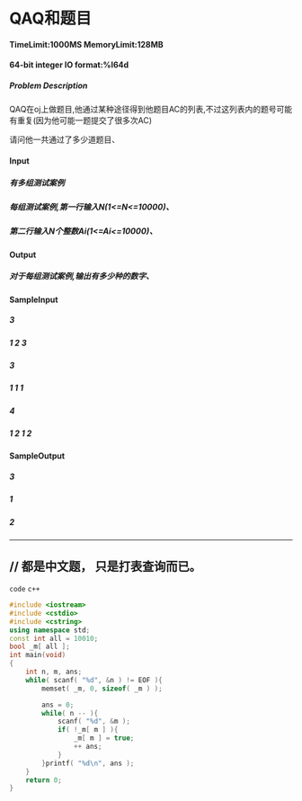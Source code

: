 # QAQ和题目
#### TimeLimit:1000MS  MemoryLimit:128MB
#### 64-bit integer IO format:%I64d
##### Problem Description
QAQ在oj上做题目,他通过某种途径得到他题目AC的列表,不过这列表内的题号可能有重复(因为他可能一题提交了很多次AC)

请问他一共通过了多少道题目、

#### Input
##### 有多组测试案例

##### 每组测试案例,第一行输入N(1<=N<=10000)、

##### 第二行输入N个整数Ai(1<=Ai<=10000)、

#### Output
##### 对于每组测试案例,输出有多少种的数字、

#### SampleInput
##### 3
##### 1 2 3
##### 3
##### 1 1 1
##### 4
##### 1 2 1 2
#### SampleOutput
##### 3
##### 1
##### 2

----
// 都是中文题， 只是打表查询而已。
----

`` code ``  `` c++ ``
```` c++
#include <iostream>
#include <cstdio>
#include <cstring>
using namespace std;
const int all = 10010;
bool _m[ all ];
int main(void)
{
    int n, m, ans;
    while( scanf( "%d", &n ) != EOF ){
        memset( _m, 0, sizeof( _m ) );

        ans = 0;
        while( n -- ){
            scanf( "%d", &m );
            if( !_m[ m ] ){
                _m[ m ] = true;
                ++ ans;
            }
        }printf( "%d\n", ans );
    }
    return 0;
}
````
